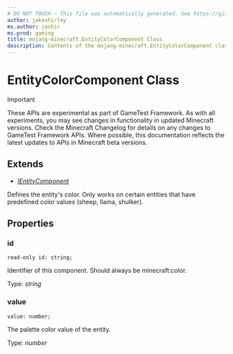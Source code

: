 ```yaml
---
# DO NOT TOUCH — This file was automatically generated. See https://github.com/Mojang/MinecraftScriptingApiDocsGenerator to modify descriptions, examples, etc.
author: jakeshirley
ms.author: jashir
ms.prod: gaming
title: mojang-minecraft.EntityColorComponent Class
description: Contents of the mojang-minecraft.EntityColorComponent class.
---
```

# EntityColorComponent Class
>[!IMPORTANT]
>These APIs are experimental as part of GameTest Framework. As with all experiments, you may see changes in functionality in updated Minecraft versions. Check the Minecraft Changelog for details on any changes to GameTest Framework APIs. Where possible, this documentation reflects the latest updates to APIs in Minecraft beta versions.

## Extends
- [*IEntityComponent*](IEntityComponent.md)

Defines the entity's color. Only works on certain entities that have predefined color values (sheep, llama, shulker).

## Properties
### **id**
`read-only id: string;`

Identifier of this component. Should always be minecraft:color.

Type: *string*

### **value**
`value: number;`

The palette color value of the entity.

Type: *number*

